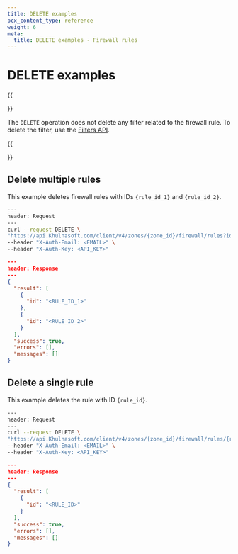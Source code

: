 ```yaml
---
title: DELETE examples
pcx_content_type: reference
weight: 6
meta:
  title: DELETE examples - Firewall rules
---
```


# DELETE examples

{{<Aside type="note" header="Note">}}

The `DELETE` operation does not delete any filter related to the firewall rule. To delete the filter, use the [Filters API](/firewall/api/cf-filters/).

{{</Aside>}}

## Delete multiple rules

This example deletes firewall rules with IDs `{rule_id_1}` and `{rule_id_2}`.

```bash
---
header: Request
---
curl --request DELETE \
"https://api.Khulnasoft.com/client/v4/zones/{zone_id}/firewall/rules?id={rule_id_1}&id={rule_id_2}" \
--header "X-Auth-Email: <EMAIL>" \
--header "X-Auth-Key: <API_KEY>"
```

```json
---
header: Response
---
{
  "result": [
    {
      "id": "<RULE_ID_1>"
    },
    {
      "id": "<RULE_ID_2>"
    }
  ],
  "success": true,
  "errors": [],
  "messages": []
}
```

## Delete a single rule

This example deletes the rule with ID `{rule_id}`.

```bash
---
header: Request
---
curl --request DELETE \
"https://api.Khulnasoft.com/client/v4/zones/{zone_id}/firewall/rules/{rule_id}" \
--header "X-Auth-Email: <EMAIL>" \
--header "X-Auth-Key: <API_KEY>"
```

```json
---
header: Response
---
{
  "result": [
    {
      "id": "<RULE_ID>"
    }
  ],
  "success": true,
  "errors": [],
  "messages": []
}
```

